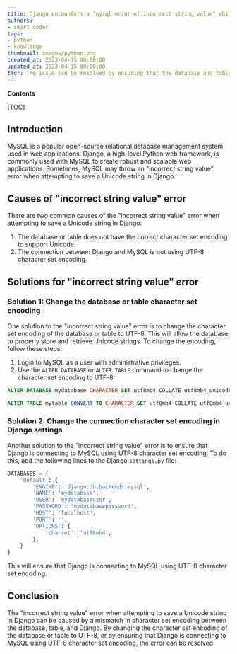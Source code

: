 ```yaml
---
title: Django encounters a "mysql error of incorrect string value" while attempting to store a unicode string in its database
authors:
- smart_coder
tags:
- python
- knowledge
thumbnail: images/python.png
created_at: 2023-04-15 00:00:00
updated_at: 2023-04-15 00:00:00
tldr: The issue can be resolved by ensuring that the database and tables are properly configured to support UTF-8 encoding.
---
```


**Contents**

[TOC]

## Introduction

MySQL is a popular open-source relational database management system used in web applications. Django, a high-level Python web framework, is commonly used with MySQL to create robust and scalable web applications. Sometimes, MySQL may throw an "incorrect string value" error when attempting to save a Unicode string in Django.

## Causes of "incorrect string value" error

There are two common causes of the "incorrect string value" error when attempting to save a Unicode string in Django:

1. The database or table does not have the correct character set encoding to support Unicode.
2. The connection between Django and MySQL is not using UTF-8 character set encoding.

## Solutions for "incorrect string value" error

### Solution 1: Change the database or table character set encoding

One solution to the "incorrect string value" error is to change the character set encoding of the database or table to UTF-8. This will allow the database to properly store and retrieve Unicode strings. To change the encoding, follow these steps:

1. Login to MySQL as a user with administrative privileges.
2. Use the `ALTER DATABASE` or `ALTER TABLE` command to change the character set encoding to UTF-8:

```sql
ALTER DATABASE mydatabase CHARACTER SET utf8mb4 COLLATE utf8mb4_unicode_ci;
```

```sql
ALTER TABLE mytable CONVERT TO CHARACTER SET utf8mb4 COLLATE utf8mb4_unicode_ci;
```

### Solution 2: Change the connection character set encoding in Django settings

Another solution to the "incorrect string value" error is to ensure that Django is connecting to MySQL using UTF-8 character set encoding. To do this, add the following lines to the Django `settings.py` file:

```python
DATABASES = {
    'default': {
        'ENGINE': 'django.db.backends.mysql',
        'NAME': 'mydatabase',
        'USER': 'mydatabaseuser',
        'PASSWORD': 'mydatabasepassword',
        'HOST': 'localhost',
        'PORT': '',
        'OPTIONS': {
            'charset': 'utf8mb4',
        },
    }
}
```

This will ensure that Django is connecting to MySQL using UTF-8 character set encoding.

## Conclusion

The "incorrect string value" error when attempting to save a Unicode string in Django can be caused by a mismatch in character set encoding between the database, table, and Django. By changing the character set encoding of the database or table to UTF-8, or by ensuring that Django is connecting to MySQL using UTF-8 character set encoding, the error can be resolved.
